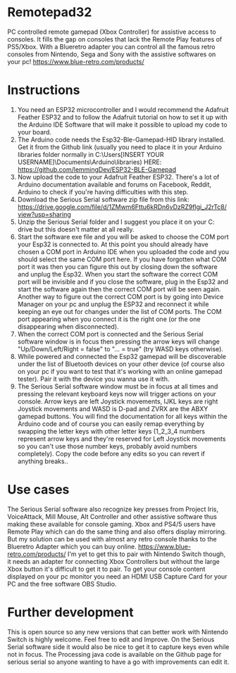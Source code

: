 # Remotepad32
PC controlled remote gamepad (Xbox Controller) for assistive access to consoles. It fills the gap on consoles that lack the Remote Play features of PS5/Xbox. With a Blueretro adapter you can control all the famous retro consoles from Nintendo, Sega and Sony with the assistive softwares on your pc! https://www.blue-retro.com/products/

# Instructions
1. You need an ESP32 microcontroller and I would recommend the Adafruit Feather ESP32 and to follow the Adafruit tutorial on how to set it up with the Arduino IDE Software that will make it possible to upload my code to your board.
2. The Arduino code needs the Esp32-Ble-Gamepad-HID library installed. Get it from the Github link (usually you need to place it in your Arduino libraries folder normally in C:\Users\[INSERT YOUR USERNAME]\Documents\Arduino\libraries) HERE: https://github.com/lemmingDev/ESP32-BLE-Gamepad
3. Now upload the code to your Adafruit Feather ESP32. There's a lot of Arduino documentation available and forums on Facebook, Reddit, Arduino to check if you're having difficulties with this step. 
4. Download the Serious Serial software zip file from this link: https://drive.google.com/file/d/1ZMwm6Fttu6kRDn6vDzRZ9flgi_J2rTc8/view?usp=sharing
5. Unzip the Serious Serial folder and I suggest you place it on your C: drive but this doesn't matter at all really.
6. Start the software exe file and you will be asked to choose the COM port your Esp32 is connected to. At this point you should already have chosen a COM port in Arduino IDE when you uploaded the code and you should select the same COM port here. If you have forgotten what COM port it was then you can figure this out by closing down the software and unplug the Esp32. When you start the software the correct COM port will be invisible and if you close the software, plug in the Esp32 and start the software again then the correct COM port will be seen again. Another way to figure out the correct COM port is by going into Device Manager on your pc and unplug the ESP32 and reconnect it while keeping an eye out for changes under the list of COM ports. The COM port appearing when you connect it is the right one (or the one disappearing when disconnected).
7. When the correct COM port is connected and the Serious Serial software window is in focus then pressing the arrow keys will change "Up/Down/Left/Right = false" to "... = true" (try WASD keys otherwise).
8. While powered and connected the Esp32 gamepad will be discoverable under the list of Bluetooth devices on your other device (of course also on your pc if you want to test that it's working with an online gamepad tester). Pair it with the device you wanna use it with.
9. The Serious Serial software window must be in focus at all times and pressing the relevant keyboard keys now will trigger actions on your console.  Arrow keys are left Joystick movements, IJKL keys are right Joystick movements and WASD is D-pad and ZVRX are the ABXY gamepad buttons. You will find the documentation for all keys within the Arduino code and of course you can easily remap everything by swapping the letter keys with other letter keys (1_2_3_4 numbers represent arrow keys and they're reserved for Left Joystick movements so you can't use those number keys, probably avoid numbers completely). Copy the code before any edits so you can revert if anything breaks..

# Use cases
The Serious Serial software also recognize key presses from Project Iris, VoiceAttack, Mill Mouse, Alt Controller and other assistive software thus making these available for console gaming. Xbox and PS4/5 users have Remote Play which can do the same thing and also offers display mirroring. But my solution can be used with almost any retro console thanks to the Blueretro Adapter which you can buy online. 
https://www.blue-retro.com/products/
I'm yet to get this to pair with Nintendo Switch though, it needs an adapter for connecting Xbox Controllers but without the large Xbox button it's difficult to get it to pair. To get your console content displayed on your pc monitor you need an HDMI USB Capture Card for your PC and the free software OBS Studio. 

# Further development 
This is open source so any new versions that can better work with Nintendo Switch is highly welcome. Feel free to edit and Improve. On the Serious Serial software side it would also be nice to get it to capture keys even while not in focus. The Processing java code is available on the Github page for serious serial so anyone wanting to have a go with improvements can edit it. 

